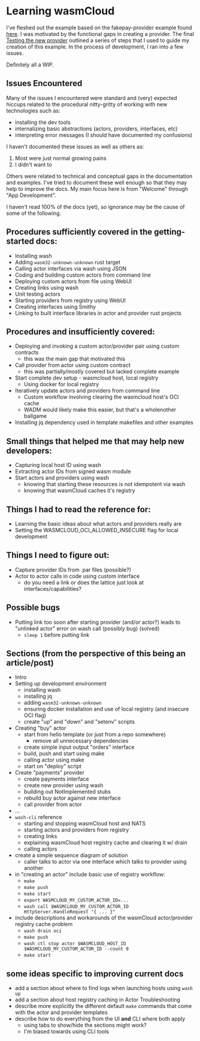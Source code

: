 # Learning wasmCloud

I've fleshed out the example based on the fakepay-provider example found [here](https://wasmcloud.com/docs/app-dev/create-provider/).
I was motivated by the functional gaps in creating a provider.
The final [Testing the new provider](https://wasmcloud.com/docs/app-dev/create-provider/testing) outlined a series of steps that I used to guide my creation of this example.
In the process of development, I ran into a few issues.

Definitely all a WIP.

## Issues Encountered

Many of the issues I encountered were standard and (very) expected hiccups related to the procedural nitty-gritty of working with new technologies such as:
- installing the dev tools
- internalizing basic abstractions (actors, providers, interfaces, etc)
- interpreting error messages (I should have documented my confusions)

I haven't documented these issues as well as others as:
 1. Most were just normal growing pains 
 2. I didn't want to

Others were related to technical and conceptual gaps in the documentation and examples.
I've tried to document these well enough so that they may help to improve the docs.
My main focus here is from "Welcome" through "App Development".

I haven't read 100% of the docs (yet), so ignorance may be the cause of some of the following.

## Procedures sufficiently covered in the getting-started docs:

- Installing wash
- Adding `wasm32-unknown-unknown` rust target
- Calling actor interfaces via wash using JSON
- Coding and building custom actors from command line
- Deploying custom actors from file using WebUI
- Creating links using wash
- Unit testing actors
- Starting providers from registry using WebUI
- Creating interfaces using Smithy
- Linking to built interface libraries in actor and provider rust projects

## Procedures and insufficiently covered:

- Deploying and invoking a custom actor/provider pair using custom contracts
  - this was the main gap that motivated this
- Call provider from actor using custom contract
  - this was partially/mostly covered but lacked complete example
- Start complete dev setup - wasmcloud host, local registry
  - Using docker for local registry
- Iteratively update actors and providers from command line
  - Custom workflow involving clearing the wasmcloud host's OCI cache
  - WADM would likely make this easier, but that's a wholenother ballgame
- Installing jq dependency used in template makefiles and other examples

## Small things that helped me that may help new developers:

- Capturing local host ID using wash
- Extracting actor IDs from signed wasm module
- Start actors and providers using wash
  - knowing that starting these resources is not idempotent via wash
  - knowing that wasmCloud caches it's registry

## Things I had to read the reference for:

- Learning the basic ideas about what actors and providers really are
- Setting the WASMCLOUD_OCI_ALLOWED_INSECURE flag for local development

## Things I need to figure out:

- Capture provider IDs from .par files (possible?)
- Actor to actor calls in code using custom interface
  - do you need a link or does the lattice just look at interfaces/capabilities?

## Possible bugs
- Putting link too soon after starting provider (and/or actor?) leads to "unlinked actor" error on wash call (possibly bug) (solved)
  - `sleep 1` before putting link

## Sections (from the perspective of this being an article/post)
- Intro
- Setting up development environment
  - installing wash
  - installing jq
  - adding `wasm32-unknown-unknown`
  - ensuring docker installation and use of local registry (and insecure OCI flag)
  - create "up" and "down" and "setenv" scripts
- Creating "buy" actor
  - start from hello template (or just from a repo somewhere)
    - remove all unnecessary dependencies
  - create simple input output "orders" interface
  - build, push and start using make
  - calling actor using make
  - start on "deploy" script
- Create "payments" provider
  - create payments interface
  - create new provider using wash
  - building out NotImplemented stubs
  - rebuild buy actor against new interface
  - call provider from actor
- ...
- `wash-cli` reference
  - starting and stopping wasmCloud host and NATS
  - starting actors and providers from registry
  - creating links
  - explaining wasmCloud host registry cache and clearing it w/ drain
  - calling actors
- create a simple sequence diagram of solution
  - caller talks to actor via one interface which talks to provider using another
- in "creating an actor" include basic use of registry workflow:
  - `make`
  - `make push`
  - `make start`
  - `export WASMCLOUD_MY_CUSTOM_ACTOR_ID=...`
  - `wash call $WASMCLOUD_MY_CUSTOM_ACTOR_ID HttpServer.HandleRequest "{ ... }"`
- include descriptions and workarounds of the wasmCloud actor/provider registry cache problem
  - `wash drain oci`
  - `make push`
  - `wash ctl stop actor $WASMCLOUD_HOST_ID $WASMCLOUD_MY_CUSTOM_ACTOR_ID --count 0`
  - `make start`

## some ideas specific to improving current docs
- add a section about where to find logs when launching hosts using `wash up`
- add a section about host registry caching in Actor Troubleshooting
- describe more explicitly the different default `make` commands that come with the actor and provider templates
- describe how to do everything from the UI **and** CLI where both apply
  - using tabs to show/hide the sections might work?
  - I'm biased towards using CLI tools

